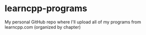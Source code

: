 # learncpp-programs
My personal GitHub repo where I'll upload all of my programs from learncpp.com (organized by chapter) 
